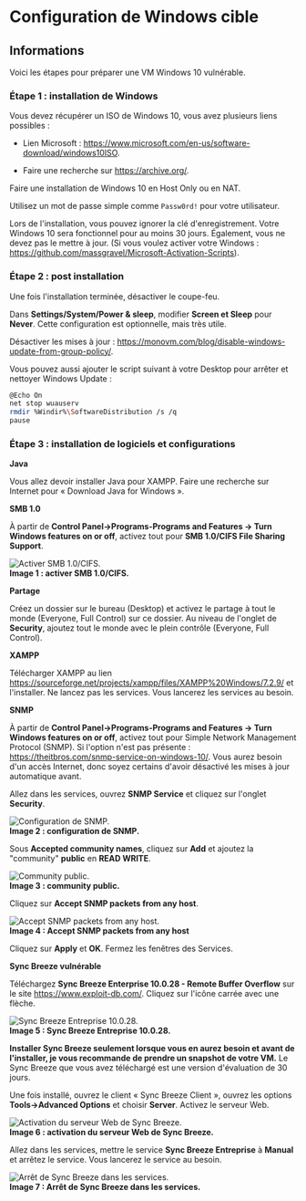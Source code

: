 # Configuration de Windows cible

## Informations

Voici les étapes pour préparer une VM Windows 10 vulnérable.

### Étape 1 : installation de Windows  

Vous devez récupérer un ISO de Windows 10, vous avez plusieurs liens possibles :

- Lien Microsoft : <https://www.microsoft.com/en-us/software-download/windows10ISO>.  

- Faire une recherche sur <https://archive.org/>.  

Faire une installation de Windows 10 en Host Only ou en NAT.  

Utilisez un mot de passe simple comme `Passw0rd!` pour votre utilisateur.  

Lors de l'installation, vous pouvez ignorer la clé d'enregistrement. Votre Windows 10 sera fonctionnel pour au moins 30 jours. Également, vous ne devez pas le mettre à jour. (Si vous voulez activer votre Windows : <https://github.com/massgravel/Microsoft-Activation-Scripts>).

### Étape 2 : post installation

Une fois l'installation terminée, désactiver le coupe-feu.  

Dans **Settings/System/Power & sleep**, modifier **Screen et Sleep** pour **Never**. Cette configuration est optionnelle, mais très utile.

Désactiver les mises à jour : <https://monovm.com/blog/disable-windows-update-from-group-policy/>.

Vous pouvez aussi ajouter le script suivant à votre Desktop pour arrêter et nettoyer Windows Update :

```bash
@Echo On
net stop wuauserv
rmdir %Windir%\SoftwareDistribution /s /q
pause
``` 

### Étape 3 : installation de logiciels et configurations  

**Java**  

Vous allez devoir installer Java pour XAMPP. Faire une recherche sur Internet pour « Download Java for Windows ».

**SMB 1.0**  

À partir de **Control Panel-\>Programs-Programs and Features -\> Turn Windows features on or off**, activez tout pour **SMB 1.0/CIFS File Sharing Support**.  

![Activer SMB 1.0/CIFS.](./images/image1.png)  
**Image 1 : activer SMB 1.0/CIFS.**

**Partage**  

Créez un dossier sur le bureau (Desktop) et activez le partage à tout le monde (Everyone, Full Control) sur ce dossier. Au niveau de l'onglet de **Security**, ajoutez tout le monde avec le plein contrôle (Everyone, Full Control).

**XAMPP**  

Télécharger XAMPP au lien <https://sourceforge.net/projects/xampp/files/XAMPP%20Windows/7.2.9/> et l'installer. Ne lancez pas les services. Vous lancerez les services au besoin.    

**SNMP**  

À partir de **Control Panel-\>Programs-Programs and Features -\> Turn Windows features on or off**, activez tout pour Simple Network Management Protocol (SNMP). Si l'option n'est pas présente : <https://theitbros.com/snmp-service-on-windows-10/>. Vous aurez besoin d'un accès Internet, donc soyez certains d'avoir désactivé les mises à jour automatique avant.

Allez dans les services, ouvrez **SNMP Service** et cliquez sur l'onglet **Security**.

![Configuration de SNMP.](./images/image2.png)  
**Image 2 : configuration de SNMP.**

Sous **Accepted community names**, cliquez sur **Add** et ajoutez la "community" **public** en **READ WRITE**.

![Community public.](./images/image3.png)  
**Image 3 : community public.**

Cliquez sur **Accept SNMP packets from any host**.  

![Accept SNMP packets from any host.](./images/image4.png)  
**Image 4 : Accept SNMP packets from any host**

Cliquez sur **Apply** et **OK**. Fermez les fenêtres des Services.

**Sync Breeze vulnérable**  

Téléchargez **Sync Breeze Enterprise 10.0.28 - Remote Buffer Overflow** sur le site <https://www.exploit-db.com/>. Cliquez sur l'icône carrée avec une flèche.

![Sync Breeze Entreprise 10.0.28.](./images/image5.png)  
**Image 5 : Sync Breeze Entreprise 10.0.28.**

**Installer Sync Breeze seulement lorsque vous en aurez besoin et avant de l'installer, je vous recommande de prendre un snapshot de votre VM.** Le Sync Breeze que vous avez téléchargé est une version d'évaluation de 30 jours.

Une fois installé, ouvrez le client « Sync Breeze Client », ouvrez les options **Tools-\>Advanced Options** et choisir **Server**. Activez le serveur Web.  

![Activation du serveur Web de Sync Breeze.](./images/image6.png)  
**Image 6 : activation du serveur Web de Sync Breeze.**

Allez dans les services, mettre le service **Sync Breeze Entreprise** à **Manual** et arrêtez le service. Vous lancerez le service au besoin.

![Arrêt de Sync Breeze dans les services.](./images/image7.png)  
**Image 7 : Arrêt de Sync Breeze dans les services.**
